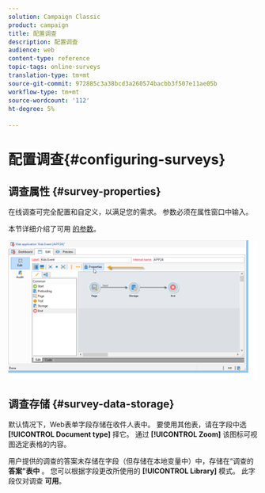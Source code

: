 ```yaml
---
solution: Campaign Classic
product: campaign
title: 配置调查
description: 配置调查
audience: web
content-type: reference
topic-tags: online-surveys
translation-type: tm+mt
source-git-commit: 972885c3a38bcd3a260574bacbb3f507e11ae05b
workflow-type: tm+mt
source-wordcount: '112'
ht-degree: 5%

---
```



# 配置调查{#configuring-surveys}

## 调查属性 {#survey-properties}

在线调查可完全配置和自定义，以满足您的需求。 参数必须在属性窗口中输入。

本节详细介绍了可用 [的参数](../../web/using/defining-web-forms-properties.md)。

![](assets/s_ncs_admin_survey_properties_general.png)

## 调查存储 {#survey-data-storage}

默认情况下，Web表单字段存储在收件人表中。 要使用其他表，请在字段中选 **[!UICONTROL Document type]** 择它。 通过 **[!UICONTROL Zoom]** 该图标可视图选定表格的内容。

用户提供的调查的答案未存储在字段（但存储在本地变量中）中，存储在“调查的 **答案”表中** 。 您可以根据字段更改所使用的 **[!UICONTROL Library]** 模式。 此字段仅对调查 **可用**。
